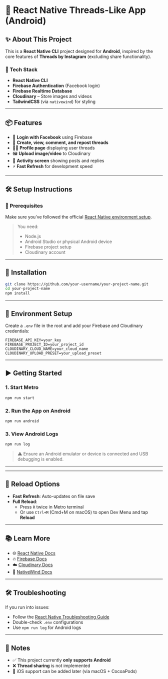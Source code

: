 # 📱 React Native Threads-Like App (Android)

## ✨ About This Project  
This is a **React Native CLI** project designed for **Android**, inspired by the core features of **Threads by Instagram** (excluding share functionality).

### 🔧 Tech Stack  
- **React Native CLI**
- **Firebase Authentication** (Facebook login)  
- **Firebase Realtime Database**  
- **Cloudinary** – Store images and videos  
- **TailwindCSS** (via `nativewind`) for styling  

---

## 📦 Features  
- 🔐 **Login with Facebook** using Firebase  
- 🧕 **Create, view, comment, and repost threads**  
- 🧑‍💬 **Profile page** displaying user threads  
- 🖼️ **Upload image/video** to Cloudinary  
- 🎯 **Activity screen** showing posts and replies  
- ⚡ **Fast Refresh** for development speed  

---

## 🛠️ Setup Instructions  

### 📌 Prerequisites  
Make sure you’ve followed the official [React Native environment setup](https://reactnative.dev/docs/environment-setup).

> You need:
> - Node.js  
> - Android Studio or physical Android device  
> - Firebase project setup  
> - Cloudinary account

---

## 📁 Installation  

```bash
git clone https://github.com/your-username/your-project-name.git
cd your-project-name
npm install
```

---

## 🔐 Environment Setup  

Create a `.env` file in the root and add your Firebase and Cloudinary credentials:

```env
FIREBASE_API_KEY=your_key
FIREBASE_PROJECT_ID=your_project_id
CLOUDINARY_CLOUD_NAME=your_cloud_name
CLOUDINARY_UPLOAD_PRESET=your_upload_preset
```

---

## ▶️ Getting Started

### 1. Start Metro

```bash
npm run start
```

### 2. Run the App on Android

```bash
npm run android
```

### 3. View Android Logs

```bash
npm run log
```

> ⚠️ Ensure an Android emulator or device is connected and USB debugging is enabled.

---

---

## 🔄 Reload Options

- **Fast Refresh**: Auto-updates on file save  
- **Full Reload**:  
  - Press `R` twice in Metro terminal  
  - Or use `Ctrl+M` (Cmd+M on macOS) to open Dev Menu and tap **Reload**  

---

## 📚 Learn More

- 🌐 [React Native Docs](https://reactnative.dev/docs/getting-started)  
- 🔥 [Firebase Docs](https://firebase.google.com/docs)  
- ☁️ [Cloudinary Docs](https://cloudinary.com/documentation)  
- 🎨 [NativeWind Docs](https://www.nativewind.dev)  

---

## 🛠️ Troubleshooting

If you run into issues:

- Follow the [React Native Troubleshooting Guide](https://reactnative.dev/docs/troubleshooting)  
- Double-check `.env` configurations  
- Use `npm run log` for Android logs  

---

## 📌 Notes

- ✅ This project currently **only supports Android**  
- ❌ **Thread sharing** is not implemented  
- 🧪 iOS support can be added later (via macOS + CocoaPods)

